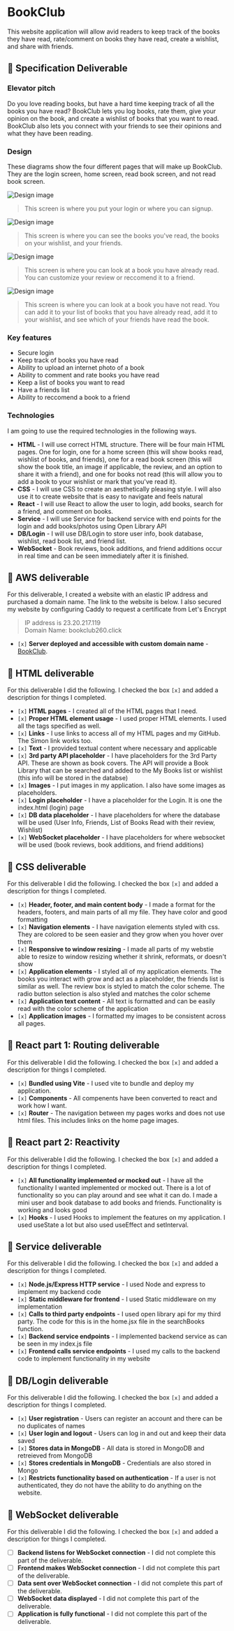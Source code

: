 # BookClub

This website application will allow avid readers to keep track of the books they have read, rate/comment on books they have read, create a wishlist, and share with friends.

## 🚀 Specification Deliverable

### Elevator pitch

Do you love reading books, but have a hard time keeping track of all the books you have read? BookClub lets you log books, rate them, give your opinion on the book, and create a wishlist of books that you want to read. BookClub also lets you connect with your friends to see their opinions and what they have been reading.

### Design

These diagrams show the four different pages that will make up BookClub. They are the login screen, home screen, read book screen, and not read book screen.

![Design image](LoginPage.png)

> This screen is where you put your login or where you can signup.

![Design image](HomeScreen.png)

> This screen is where you can see the books you've read, the books on your wishlist, and your friends.

![Design image](ReadBook.png)

> This screen is where you can look at a book you have already read. You can customize your review or reccomend it to a friend.

![Design image](NotReadBook.png)

> This screen is where you can look at a book you have not read. You can add it to your list of books that you have already read, add it to your wishlist, and see which of your friends have read the book. 

### Key features

- Secure login
- Keep track of books you have read
- Ability to upload an internet photo of a book
- Ability to comment and rate books you have read
- Keep a list of books you want to read
- Have a friends list
- Ability to reccomend a book to a friend

### Technologies

I am going to use the required technologies in the following ways.

- **HTML** - I will use correct HTML structure. There will be four main HTML pages. One for login, one for a home screen (this will show books read, wishlist of books, and friends), one for a read book screen (this will show the book title, an image if applicable, the review, and an option to share it with a friend), and one for books not read (this will allow you to add a book to your wishlist or mark that you've read it).
- **CSS** - I will use CSS to create an aesthetically pleasing style. I will also use it to create website that is easy to navigate and feels natural
- **React** - I will use React to allow the user to login, add books, search for a friend, and comment on books.
- **Service** - I will use Service for backend service with end points for the login and add books/photos using Open Library API
- **DB/Login** - I will use DB/Login to store user info, book database, wishlist, read book list, and friend list.
- **WebSocket** - Book reviews, book additions, and friend additions occur in real time and can be seen immediately after it is finished.

## 🚀 AWS deliverable

For this deliverable, I created a website with an elastic IP address and purchased a domain name. The link to the website is below. I also secured my website by configuring Caddy to request a certificate from Let's Encrypt

> IP address is 23.20.217.119\
> Domain Name: bookclub260.click

- `[x]` **Server deployed and accessible with custom domain name** - [BookClub](https://bookclub260.click).

## 🚀 HTML deliverable

For this deliverable I did the following. I checked the box `[x]` and added a description for things I completed.

- `[x]` **HTML pages** - I created all of the HTML pages that I need.
- `[x]` **Proper HTML element usage** - I used proper HTML elements. I used all the tags specified as well.
- `[x]` **Links** - I use links to access all of my HTML pages and my GitHub. The Simon link works too.
- `[x]` **Text** - I provided textual content where necessary and applicable
- `[x]` **3rd party API placeholder** - I have placeholders for the 3rd Party API. These are shown as book covers. The API will provide a Book Library that can be searched and added to the My Books list or wishlist (this info will be stored in the databse)
- `[x]` **Images** - I put images in my application. I also have some images as placeholders.
- `[x]` **Login placeholder** - I have a placeholder for the Login. It is one the index.html (login) page
- `[x]` **DB data placeholder** - I have placeholders for where the database will be used (User Info, Friends, List of Books Read with their review, Wishlist)
- `[x]` **WebSocket placeholder** - I have placeholders for where websocket will be used (book reviews, book additions, and friend additions)

## 🚀 CSS deliverable

For this deliverable I did the following. I checked the box `[x]` and added a description for things I completed.

- `[x]` **Header, footer, and main content body** - I made a format for the headers, footers, and main parts of all my file. They have color and good formatting
- `[x]` **Navigation elements** - I have navigation elements styled with css. They are colored to be seen easier and they grow when you hover over them
- `[x]` **Responsive to window resizing** - I made all parts of my webstie able to resize to window resizing whether it shrink, reformats, or doesn't show
- `[x]` **Application elements** - I styled all of my application elements. The books you interact with grow and act as a placeholder, the friends list is similar as well. The review box is styled to match the color scheme. The radio button selection is also styled and matches the color scheme
- `[x]` **Application text content** - All text is formatted and can be easily read with the color scheme of the application
- `[x]` **Application images** - I formatted my images to be consistent across all pages.

## 🚀 React part 1: Routing deliverable

For this deliverable I did the following. I checked the box `[x]` and added a description for things I completed.

- `[x]` **Bundled using Vite** - I used vite to bundle and deploy my application.
- `[x]` **Components** - All compenents have been converted to react and work how I want.
- `[x]` **Router** - The navigation between my pages works and does not use html files. This includes links on the home page images.

## 🚀 React part 2: Reactivity

For this deliverable I did the following. I checked the box `[x]` and added a description for things I completed.

- `[x]` **All functionality implemented or mocked out** - I have all the functionality I wanted implemented or mocked out. There is a lot of functionality so you can play around and see what it can do. I made a mini user and book database to add books and friends. Functionality is working and looks good
- `[x]` **Hooks** - I used Hooks to implement the features on my application. I used useState a lot but also used useEffect and setInterval.

## 🚀 Service deliverable

For this deliverable I did the following. I checked the box `[x]` and added a description for things I completed.

- `[x]` **Node.js/Express HTTP service** - I used Node and express to implement my backend code
- `[x]` **Static middleware for frontend** - I used Static middleware on my implementation
- `[x]` **Calls to third party endpoints** - I used open library api for my third party. The code for this is in the home.jsx file in the searchBooks function.
- `[x]` **Backend service endpoints** - I implemented backend service as can be seen in my index.js file
- `[x]` **Frontend calls service endpoints** - I used my calls to the backend code to implement functionality in my website

## 🚀 DB/Login deliverable

For this deliverable I did the following. I checked the box `[x]` and added a description for things I completed.

- `[x]` **User registration** - Users can register an account and there can be no duplicates of names
- `[x]` **User login and logout** - Users can log in and out and keep their data saved
- `[x]` **Stores data in MongoDB** - All data is stored in MongoDB and retreieved from MongoDB
- `[x]` **Stores credentials in MongoDB** - Credentials are also stored in Mongo
- `[x]` **Restricts functionality based on authentication** - If a user is not authenticated, they do not have the ability to do anything on the website.

## 🚀 WebSocket deliverable

For this deliverable I did the following. I checked the box `[x]` and added a description for things I completed.

- [ ] **Backend listens for WebSocket connection** - I did not complete this part of the deliverable.
- [ ] **Frontend makes WebSocket connection** - I did not complete this part of the deliverable.
- [ ] **Data sent over WebSocket connection** - I did not complete this part of the deliverable.
- [ ] **WebSocket data displayed** - I did not complete this part of the deliverable.
- [ ] **Application is fully functional** - I did not complete this part of the deliverable.
